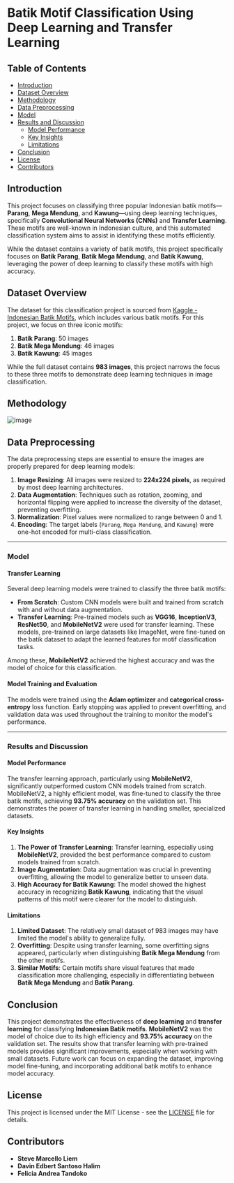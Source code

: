 # **Batik Motif Classification Using Deep Learning and Transfer Learning**

## Table of Contents
- [Introduction](#introduction)
- [Dataset Overview](#dataset-overview)
- [Methodology](#methodology)
- [Data Preprocessing](#data-preprocessing)
- [Model](#model)
- [Results and Discussion](#results-and-discussion)
  - [Model Performance](#model-performance)
  - [Key Insights](#key-insights)
  - [Limitations](#limitations)
- [Conclusion](#conclusion)
- [License](#license)
- [Contributors](#contributors)

## Introduction
This project focuses on classifying three popular Indonesian batik motifs—**Parang**, **Mega Mendung**, and **Kawung**—using deep learning techniques, specifically **Convolutional Neural Networks (CNNs)** and **Transfer Learning**. These motifs are well-known in Indonesian culture, and this automated classification system aims to assist in identifying these motifs efficiently.

While the dataset contains a variety of batik motifs, this project specifically focuses on **Batik Parang**, **Batik Mega Mendung**, and **Batik Kawung**, leveraging the power of deep learning to classify these motifs with high accuracy.

## Dataset Overview
The dataset for this classification project is sourced from [Kaggle - Indonesian Batik Motifs](https://www.kaggle.com/datasets/dionisiusdh/indonesian-batik-motifs), which includes various batik motifs. For this project, we focus on three iconic motifs:

1. **Batik Parang**: 50 images
2. **Batik Mega Mendung**: 46 images
3. **Batik Kawung**: 45 images

While the full dataset contains **983 images**, this project narrows the focus to these three motifs to demonstrate deep learning techniques in image classification. 

## Methodology
![image](https://github.com/user-attachments/assets/1f113663-9c44-406d-83ef-ce0143f3373b)

## Data Preprocessing
The data preprocessing steps are essential to ensure the images are properly prepared for deep learning models:
1. **Image Resizing**: All images were resized to **224x224 pixels**, as required by most deep learning architectures.
2. **Data Augmentation**: Techniques such as rotation, zooming, and horizontal flipping were applied to increase the diversity of the dataset, preventing overfitting.
3. **Normalization**: Pixel values were normalized to range between 0 and 1.
4. **Encoding**: The target labels (`Parang`, `Mega Mendung`, and `Kawung`) were one-hot encoded for multi-class classification.

---

### **Model**

#### **Transfer Learning**

Several deep learning models were trained to classify the three batik motifs:

- **From Scratch**: Custom CNN models were built and trained from scratch with and without data augmentation.
- **Transfer Learning**: Pre-trained models such as **VGG16**, **InceptionV3**, **ResNet50**, and **MobileNetV2** were used for transfer learning. These models, pre-trained on large datasets like ImageNet, were fine-tuned on the batik dataset to adapt the learned features for motif classification tasks.

Among these, **MobileNetV2** achieved the highest accuracy and was the model of choice for this classification.

#### **Model Training and Evaluation**

The models were trained using the **Adam optimizer** and **categorical cross-entropy** loss function. Early stopping was applied to prevent overfitting, and validation data was used throughout the training to monitor the model's performance.

---

### **Results and Discussion**

#### **Model Performance**

The transfer learning approach, particularly using **MobileNetV2**, significantly outperformed custom CNN models trained from scratch. MobileNetV2, a highly efficient model, was fine-tuned to classify the three batik motifs, achieving **93.75% accuracy** on the validation set. This demonstrates the power of transfer learning in handling smaller, specialized datasets.

#### **Key Insights**

1. **The Power of Transfer Learning**: Transfer learning, especially using **MobileNetV2**, provided the best performance compared to custom models trained from scratch.
2. **Image Augmentation**: Data augmentation was crucial in preventing overfitting, allowing the model to generalize better to unseen data.
3. **High Accuracy for Batik Kawung**: The model showed the highest accuracy in recognizing **Batik Kawung**, indicating that the visual patterns of this motif were clearer for the model to distinguish.

#### **Limitations**

1. **Limited Dataset**: The relatively small dataset of 983 images may have limited the model's ability to generalize fully.
2. **Overfitting**: Despite using transfer learning, some overfitting signs appeared, particularly when distinguishing **Batik Mega Mendung** from the other motifs.
3. **Similar Motifs**: Certain motifs share visual features that made classification more challenging, especially in differentiating between **Batik Mega Mendung** and **Batik Parang**.

## **Conclusion**

This project demonstrates the effectiveness of **deep learning** and **transfer learning** for classifying **Indonesian Batik motifs**. **MobileNetV2** was the model of choice due to its high efficiency and **93.75% accuracy** on the validation set. The results show that transfer learning with pre-trained models provides significant improvements, especially when working with small datasets. Future work can focus on expanding the dataset, improving model fine-tuning, and incorporating additional batik motifs to enhance model accuracy.

## License
This project is licensed under the MIT License - see the [LICENSE](LICENSE) file for details.

## Contributors
- **Steve Marcello Liem** 
- **Davin Edbert Santoso Halim**
- **Felicia Andrea Tandoko** 
